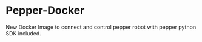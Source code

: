 # Pepper-Docker
New Docker Image to connect and control pepper robot with pepper python SDK included.
